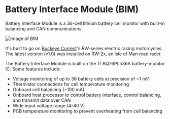 Battery Interface Module (BIM)
========================

Battery Interface Module is a 36-cell lithium battery cell monitor with built-in balancing and CAN communications.

![Image of BIM](https://raw.githubusercontent.com/aaronbeekay/Battery-Interface-Module/master/Documentation/BIM%20r02%20cut%20out%20400px.png)

It's built to go on [Buckeye Current](http://current.osu.edu/)'s RW-series electric racing motorcycles. The latest version (v1.0) was installed on RW-2x, an Isle of Man road racer.

The Battery Interface Module is built on the TI BQ76PL536A battery-monitor IC. Some features include:

* Voltage monitoring of up to 36 battery cells at precision of ~1 mV
* Thermistor connections for cell temperature monitoring
* Onboard cell balancing (~100 mA)
* Onboard host processor to control battery interface, control balancing, and transmit data over CAN
* Wide input voltage range (4-40 V)
* PCB temperature monitoring to prevent overheating from cell balancing
